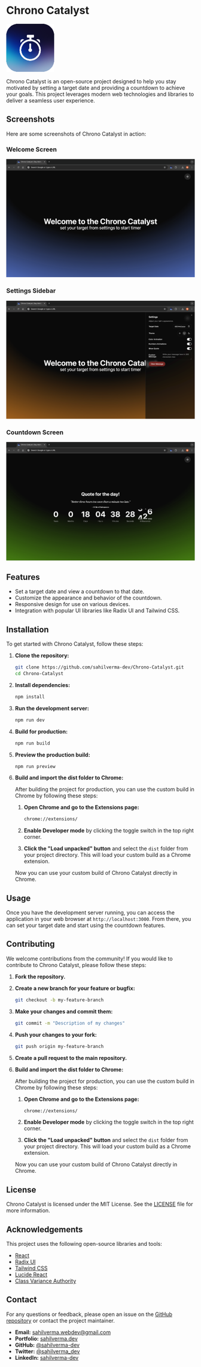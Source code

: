 # Chrono Catalyst

![Chrono Catalyst](public/icons/icon128.png)

Chrono Catalyst is an open-source project designed to help you stay motivated by setting a target date and providing a countdown to achieve your goals. This project leverages modern web technologies and libraries to deliver a seamless user experience.

## Screenshots

Here are some screenshots of Chrono Catalyst in action:

### Welcome Screen

![Welcome Screen](screenshots/1.png)

### Settings Sidebar

![Settings Sidebar](screenshots/2.png)

### Countdown Screen

![Countdown Screen](screenshots/3.png)

## Features

- Set a target date and view a countdown to that date.
- Customize the appearance and behavior of the countdown.
- Responsive design for use on various devices.
- Integration with popular UI libraries like Radix UI and Tailwind CSS.

## Installation

To get started with Chrono Catalyst, follow these steps:

1. **Clone the repository:**

   ```bash
   git clone https://github.com/sahilverma-dev/Chrono-Catalyst.git
   cd Chrono-Catalyst
   ```

2. **Install dependencies:**

   ```bash
   npm install
   ```

3. **Run the development server:**

   ```bash
   npm run dev
   ```

4. **Build for production:**

   ```bash
   npm run build
   ```

5. **Preview the production build:**

   ```bash
   npm run preview
   ```

6. **Build and import the dist folder to Chrome:**

   After building the project for production, you can use the custom build in Chrome by following these steps:

   1. **Open Chrome and go to the Extensions page:**

      ```bash
      chrome://extensions/
      ```

   2. **Enable Developer mode** by clicking the toggle switch in the top right corner.

   3. **Click the "Load unpacked" button** and select the `dist` folder from your project directory. This will load your custom build as a Chrome extension.

   Now you can use your custom build of Chrono Catalyst directly in Chrome.

## Usage

Once you have the development server running, you can access the application in your web browser at `http://localhost:3000`. From there, you can set your target date and start using the countdown features.

## Contributing

We welcome contributions from the community! If you would like to contribute to Chrono Catalyst, please follow these steps:

1. **Fork the repository.**
2. **Create a new branch for your feature or bugfix:**

   ```bash
   git checkout -b my-feature-branch
   ```

3. **Make your changes and commit them:**

   ```bash
   git commit -m "Description of my changes"
   ```

4. **Push your changes to your fork:**

   ```bash
   git push origin my-feature-branch
   ```

5. **Create a pull request to the main repository.**
6. **Build and import the dist folder to Chrome:**

   After building the project for production, you can use the custom build in Chrome by following these steps:

   1. **Open Chrome and go to the Extensions page:**

      ```bash
      chrome://extensions/
      ```

   2. **Enable Developer mode** by clicking the toggle switch in the top right corner.

   3. **Click the "Load unpacked" button** and select the `dist` folder from your project directory. This will load your custom build as a Chrome extension.

   Now you can use your custom build of Chrono Catalyst directly in Chrome.

## License

Chrono Catalyst is licensed under the MIT License. See the [LICENSE](LICENSE) file for more information.

## Acknowledgements

This project uses the following open-source libraries and tools:

- [React](https://reactjs.org/)
- [Radix UI](https://www.radix-ui.com/)
- [Tailwind CSS](https://tailwindcss.com/)
- [Lucide React](https://lucide.dev/)
- [Class Variance Authority](https://cva.style/)

## Contact

For any questions or feedback, please open an issue on the [GitHub repository](https://github.com/sahilverma-dev/Chrono-Catalyst) or contact the project maintainer.

- **Email:** [sahilverma.webdev@gmail.com](mailto:sahilverma.webdev@gmail.com)
- **Portfolio:** [sahilverma.dev](https://sahilverma.dev/)
- **GitHub:** [@sahilverma-dev](https://github.com/sahilverma-dev)
- **Twitter:** [@sahilverma_dev](https://twitter.com/sahilverma_dev)
- **LinkedIn:** [sahilverma-dev](https://www.linkedin.com/in/sahilverma-dev/)
